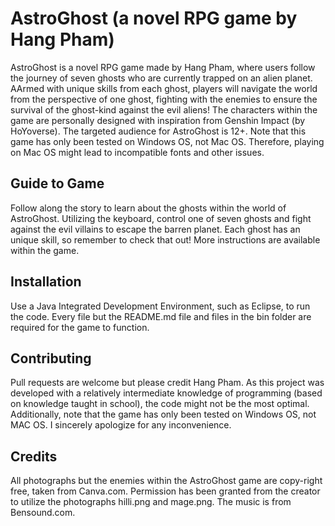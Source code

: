 # AstroGhost (a novel RPG game by Hang Pham)
AstroGhost is a novel RPG game made by Hang Pham, where users follow the journey of seven ghosts who are currently trapped on an alien planet. AArmed with unique skills from each ghost, players will navigate the world from the perspective of one ghost, fighting with the enemies to ensure the survival of the ghost-kind against the evil aliens! The characters within the game are personally designed with inspiration from Genshin Impact (by HoYoverse). The targeted audience for AstroGhost is 12+. Note that this game has only been tested on Windows OS, not Mac OS. Therefore, playing on Mac OS might lead to incompatible fonts and other issues. 


## Guide to Game
Follow along the story to learn about the ghosts within the world of AstroGhost. Utilizing the keyboard, control one of seven ghosts and fight against the evil villains to escape the barren planet. Each ghost has an unique skill, so remember to check that out! More instructions are available within the game. 

## Installation
Use a Java Integrated Development Environment, such as Eclipse, to run the code. Every file but the README.md file and files in the bin folder are required for the game to function.


## Contributing
Pull requests are welcome but please credit Hang Pham. As this project was developed with a relatively intermediate knowledge of programming (based on knowledge taught in school), the code might not be the most optimal. Additionally, note that the game has only been tested on Windows OS, not MAC OS. I sincerely apologize for any inconvenience. 

## Credits 
All photographs but the enemies within the AstroGhost game are copy-right free, taken from Canva.com. Permission has been granted from the creator to utilize the photographs hilli.png and mage.png. The music is from Bensound.com. 
